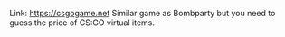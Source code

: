 Link: https://csgogame.net
Similar game as Bombparty but you need to guess the price of CS:GO virtual items.
